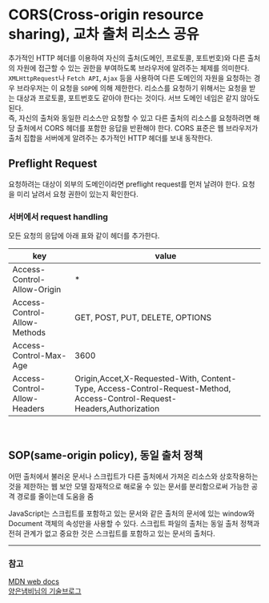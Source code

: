 # CORS(Cross-origin resource sharing), 교차 출처 리소스 공유
추가적인 HTTP 헤더를 이용하여 자신의 출처(도메인, 프로토콜, 포트번호)와 다른 출처의 자원에 접근할 수 있는 권한을 부여하도록 브라우저에 알려주는 체제를 의미한다.
`XMLHttpRequest`나 `Fetch API`, `Ajax` 등을 사용하여 다른 도메인의 자원을 요청하는 경우 브라우저는 이 요청을 `SOP`에 의해 제한한다.
리소스를 요청하기 위해서는 요청을 받는 대상과 프로토콜, 포트번호도 같아야 한다는 것이다. 서브 도메인 네임은 같지 않아도 된다.<br>
즉, 자신의 출처와 동일한 리소스만 요청할 수 있고 다른 출처의 리소스를 요청하려면 해당 출처에서 CORS 헤더를 포함한 응답을 반환해야 한다.
CORS 표준은 웹 브라우저가 출처 집합을 서버에게 알려주는 추가적인 HTTP 헤더를 보내 동작한다.

## Preflight Request
요청하려는 대상이 외부의 도메인이라면 preflight request를 먼저 날려야 한다. 요청을 미리 날려서 요청 권한이 있는지 확인한다.

### 서버에서 request handling
모든 요청의 응답에 아래 표와 같이 헤더를 추가한다.

key | value
--- | ---
Access-Control-Allow-Origin | *
Access-Control-Allow-Methods | GET, POST, PUT, DELETE, OPTIONS
Access-Control-Max-Age | 3600
Access-Control-Allow-Headers | Origin,Accet,X-Requested-With, Content-Type, Access-Control-Request-Method, Access-Control-Request-Headers,Authorization

<br>

## SOP(same-origin policy), 동일 출처 정책
어떤 출처에서 불러온 문서나 스크립트가 다른 출처에서 가져온 리소스와 상호작용하는 것을 제한하는 웹 보안 모델
잠재적으로 해로울 수 있는 문서를 분리함으로써 가능한 공격 경로를 줄이는데 도움을 줌

JavaScript는 스크립트를 포함하고 있는 문서와 같은 출처의 문서에 있는 window와 Document 객체의 속성만을 사용할 수 있다. 
스크립트 파일의 출처는 동일 출처 정책과 전혀 관계가 없고 중요한 것은 스크립트를 포함하고 있는 문서의 출처다. 


---
### 참고
[MDN web docs](https://developer.mozilla.org/ko/docs/Web/Security/Same-origin_policy)<br>
[양은냄비님의 기술브로그](https://iamawebdeveloper.tistory.com/38)